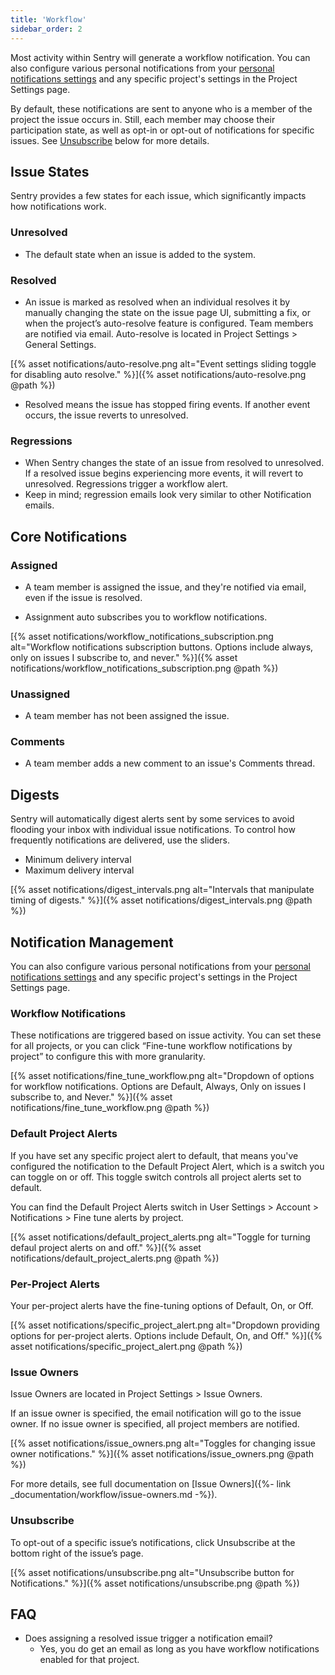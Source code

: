 ```yaml
---
title: 'Workflow'
sidebar_order: 2
---
```


Most activity within Sentry will generate a workflow notification. You can also configure various personal notifications from your [personal notifications settings](https://sentry.io/settings/account/notifications) and any specific project's settings in the Project Settings page.

By default, these notifications are sent to anyone who is a member of the project the issue occurs in. Still, each member may choose their participation state, as well as opt-in or opt-out of notifications for specific issues. See [Unsubscribe](#unsubscribe) below for more details.

## Issue States

Sentry provides a few states for each issue, which significantly impacts how notifications work.

### Unresolved

- The default state when an issue is added to the system.

### Resolved

- An issue is marked as resolved when an individual resolves it by manually changing the state on the issue page UI, submitting a fix, or when the project’s auto-resolve feature is configured. Team members are notified via email. Auto-resolve is located in Project Settings > General Settings.

[{% asset notifications/auto-resolve.png alt="Event settings sliding toggle for disabling auto resolve." %}]({% asset notifications/auto-resolve.png @path %})

- Resolved means the issue has stopped firing events. If another event occurs, the issue reverts to unresolved.

### Regressions

- When Sentry changes the state of an issue from resolved to unresolved. If a resolved issue begins experiencing more events, it will revert to unresolved. Regressions trigger a workflow alert.
- Keep in mind; regression emails look very similar to other Notification emails.

## Core Notifications

### Assigned

- A team member is assigned the issue, and they're notified via email, even if the issue is resolved.

- Assignment auto subscribes you to workflow notifications.

[{% asset notifications/workflow_notifications_subscription.png alt="Workflow notifications subscription buttons. Options include always, only on issues I subscribe to, and never." %}]({% asset notifications/workflow_notifications_subscription.png @path %})

### Unassigned

- A team member has not been assigned the issue.

### Comments

- A team member adds a new comment to an issue's Comments thread.

## Digests

Sentry will automatically digest alerts sent by some services to avoid flooding your inbox with individual issue notifications. To control how frequently notifications are delivered, use the sliders.

- Minimum delivery interval
- Maximum delivery interval

[{% asset notifications/digest_intervals.png alt="Intervals that manipulate timing of digests." %}]({% asset notifications/digest_intervals.png @path %})

## Notification Management

You can also configure various personal notifications from your [personal notifications settings](https://sentry.io/settings/account/notifications) and any specific project's settings in the Project Settings page.

### Workflow Notifications

These notifications are triggered based on issue activity. You can set these for all projects, or you can click “Fine-tune workflow notifications by project” to configure this with more granularity.

[{% asset notifications/fine_tune_workflow.png alt="Dropdown of options for workflow notifications. Options are Default, Always, Only on issues I subscribe to, and Never." %}]({% asset notifications/fine_tune_workflow.png @path %})

### Default Project Alerts

If you have set any specific project alert to default, that means you've configured the notification to the Default Project Alert, which is a switch you can toggle on or off. This toggle switch controls all project alerts set to default. 

You can find the Default Project Alerts switch in User Settings > Account > Notifications > Fine tune alerts by project.

[{% asset notifications/default_project_alerts.png alt="Toggle for turning defaul project alerts on and off." %}]({% asset notifications/default_project_alerts.png @path %})

### Per-Project Alerts

Your per-project alerts have the fine-tuning options of Default, On, or Off. 

[{% asset notifications/specific_project_alert.png alt="Dropdown providing options for per-project alerts. Options include Default, On, and Off." %}]({% asset notifications/specific_project_alert.png @path %})

### Issue Owners

Issue Owners are located in Project Settings > Issue Owners.

If an issue owner is specified, the email notification will go to the issue owner. If no issue owner is specified, all project members are notified.

[{% asset notifications/issue_owners.png alt="Toggles for changing issue owner notifications." %}]({% asset notifications/issue_owners.png @path %})

For more details, see full documentation on [Issue Owners]({%- link _documentation/workflow/issue-owners.md -%}).

### Unsubscribe

To opt-out of a specific issue’s notifications, click Unsubscribe at the bottom right of the issue’s page.

[{% asset notifications/unsubscribe.png alt="Unsubscribe button for Notifications." %}]({% asset notifications/unsubscribe.png @path %})

## FAQ

- Does assigning a resolved issue trigger a notification email?
    - Yes, you do get an email as long as you have workflow notifications enabled for that project.
